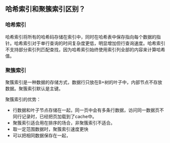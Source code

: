 ## 哈希索引和聚簇索引区别？

### 哈希索引
哈希索引将所有的哈希码存储在索引中，同时在哈希表中保存指向每个数据的指针。哈希索引对于单行查询的时间复杂度更低，明显增加但行查询速度。哈希索引不支持部分索引列匹配查找，因为哈希索引始终使用索引列全部的内容来计算哈希值。

### 聚簇索引
聚簇索引是一种数据的存储方式，数据行只放在B+树的叶子中，内部节点不存放数据。聚簇索引默认是主键。

聚簇索引的优势：
- 行数据和叶子节点存储在一起，同一页中会有多条行数据，访问同一数据页不同行记录时，已经把页加载到了cache中。
- 聚簇索引适合用在排序的场合，非聚簇索引不适合。
- 取一定范围数据时，聚簇索引速度更快
- 可以把相同数据保存在一起，
